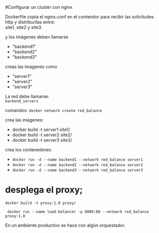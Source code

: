 #Configurar un cluster con nginx  

Dockerfile copia el nginx.conf en el contendor para recibir las solicitudes http y distriburilas entre:  
site1, site2 y site3.

y los imágenes deben llamarse 
- "backend1"  
- "backend2"  
- "backend3"  

creas las imagenes como 
- "server1"  
- "server2"  
- "server3"  

La red debe llamarse:  
`backend_servers`

comandos:
`docker network create red_balance`

crea las imágenes:
- docker build -t server1 site1/
- docker build -t server2 site2/
- docker build -t server3 site3/  

crea los contenedores:
- `docker run -d --name backend1 --network red_balance server1`
- `docker run -d --name backend2 --network red_balance server2`
- `docker run -d --name backend3 --network red_balance server3`

# desplega el proxy;
 `docker build -t proxy:1.0 proxy/`  

` docker run --name load-balancer -p 8080:80 --network red_balance proxy:1.0`  

 En un ambiente productivo se hace con algún orquestador.
 